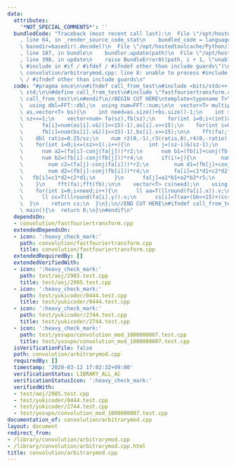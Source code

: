 ```yaml
---
data:
  attributes:
    '*NOT_SPECIAL_COMMENTS*': ''
  bundledCode: "Traceback (most recent call last):\n  File \"/opt/hostedtoolcache/Python/3.8.5/x64/lib/python3.8/site-packages/onlinejudge_verify/documentation/build.py\"\
    , line 64, in _render_source_code_stat\n    bundled_code = language.bundle(stat.path,\
    \ basedir=basedir).decode()\n  File \"/opt/hostedtoolcache/Python/3.8.5/x64/lib/python3.8/site-packages/onlinejudge_verify/languages/cplusplus.py\"\
    , line 187, in bundle\n    bundler.update(path)\n  File \"/opt/hostedtoolcache/Python/3.8.5/x64/lib/python3.8/site-packages/onlinejudge_verify/languages/cplusplus_bundle.py\"\
    , line 398, in update\n    raise BundleErrorAt(path, i + 1, \"unable to process\
    \ #include in #if / #ifdef / #ifndef other than include guards\")\nonlinejudge_verify.languages.cplusplus_bundle.BundleErrorAt:\
    \ convolution/arbitrarymod.cpp: line 8: unable to process #include in #if / #ifdef\
    \ / #ifndef other than include guards\n"
  code: "#pragma once\n\n#ifndef call_from_test\n#include <bits/stdc++.h>\nusing namespace\
    \ std;\n\n#define call_from_test\n#include \"fastfouriertransform.cpp\"\n#undef\
    \ call_from_test\n\n#endif\n//BEGIN CUT HERE\ntemplate<typename T>\nstruct ArbitraryMod{\n\
    \  using dbl=FFT::dbl;\n  using num=FFT::num;\n\n  vector<T> multiply(vector<T>\
    \ as,vector<T> bs){\n    int need=as.size()+bs.size()-1;\n    int sz=1;\n    while(sz<need)\
    \ sz<<=1;\n    vector<num> fa(sz),fb(sz);\n    for(int i=0;i<(int)as.size();i++)\n\
    \      fa[i]=num(as[i].v&((1<<15)-1),as[i].v>>15);\n    for(int i=0;i<(int)bs.size();i++)\n\
    \      fb[i]=num(bs[i].v&((1<<15)-1),bs[i].v>>15);\n\n    fft(fa);fft(fb);\n\n\
    \    dbl ratio=0.25/sz;\n    num r2(0,-1),r3(ratio,0),r4(0,-ratio),r5(0,1);\n\
    \    for(int i=0;i<=(sz>>1);i++){\n      int j=(sz-i)&(sz-1);\n      num a1=(fa[i]+conj(fa[j]));\n\
    \      num a2=(fa[i]-conj(fa[j]))*r2;\n      num b1=(fb[i]+conj(fb[j]))*r3;\n\
    \      num b2=(fb[i]-conj(fb[j]))*r4;\n      if(i!=j){\n        num c1=(fa[j]+conj(fa[i]));\n\
    \        num c2=(fa[j]-conj(fa[i]))*r2;\n        num d1=(fb[j]+conj(fb[i]))*r3;\n\
    \        num d2=(fb[j]-conj(fb[i]))*r4;\n        fa[i]=c1*d1+c2*d2*r5;\n     \
    \   fb[i]=c1*d2+c2*d1;\n      }\n      fa[j]=a1*b1+a2*b2*r5;\n      fb[j]=a1*b2+a2*b1;\n\
    \    }\n    fft(fa);fft(fb);\n\n    vector<T> cs(need);\n    using ll = long long;\n\
    \    for(int i=0;i<need;i++){\n      ll aa=T(llround(fa[i].x)).v;\n      ll bb=T(llround(fb[i].x)).v;\n\
    \      ll cc=T(llround(fa[i].y)).v;\n      cs[i]=T(aa+(bb<<15)+(cc<<30));\n  \
    \  }\n    return cs;\n  }\n};\n//END CUT HERE\n#ifndef call_from_test\nsigned\
    \ main(){\n  return 0;\n}\n#endif\n"
  dependsOn:
  - convolution/fastfouriertransform.cpp
  extendedDependsOn:
  - icon: ':heavy_check_mark:'
    path: convolution/fastfouriertransform.cpp
    title: convolution/fastfouriertransform.cpp
  extendedRequiredBy: []
  extendedVerifiedWith:
  - icon: ':heavy_check_mark:'
    path: test/aoj/2985.test.cpp
    title: test/aoj/2985.test.cpp
  - icon: ':heavy_check_mark:'
    path: test/yukicoder/0444.test.cpp
    title: test/yukicoder/0444.test.cpp
  - icon: ':heavy_check_mark:'
    path: test/yukicoder/2744.test.cpp
    title: test/yukicoder/2744.test.cpp
  - icon: ':heavy_check_mark:'
    path: test/yosupo/convolution_mod_1000000007.test.cpp
    title: test/yosupo/convolution_mod_1000000007.test.cpp
  isVerificationFile: false
  path: convolution/arbitrarymod.cpp
  requiredBy: []
  timestamp: '2020-03-12 17:02:32+09:00'
  verificationStatus: LIBRARY_ALL_AC
  verificationStatusIcon: ':heavy_check_mark:'
  verifiedWith:
  - test/aoj/2985.test.cpp
  - test/yukicoder/0444.test.cpp
  - test/yukicoder/2744.test.cpp
  - test/yosupo/convolution_mod_1000000007.test.cpp
documentation_of: convolution/arbitrarymod.cpp
layout: document
redirect_from:
- /library/convolution/arbitrarymod.cpp
- /library/convolution/arbitrarymod.cpp.html
title: convolution/arbitrarymod.cpp
---
```

